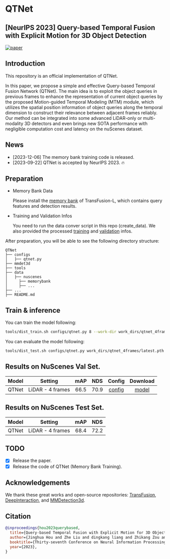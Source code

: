 # QTNet
## [NeurIPS 2023] **Q**uery-based **T**emporal Fusion with Explicit Motion for 3D Object Detection
[![paper](https://img.shields.io/badge/OpenReview-Paper-<COLOR>.svg)](https://openreview.net/pdf?id=gySmwdmVDF)

## Introduction
This repository is an official implementation of QTNet.

In this paper, we propose a simple and effective Query-based Temporal Fusion Network (QTNet). The main idea is to exploit the object queries in previous frames to enhance the representation of current object queries by the proposed Motion-guided Temporal Modeling (MTM) module, which utilizes the spatial position information of object queries along the temporal dimension to construct their relevance between adjacent frames reliably. Our method can be integrated into some advanced LiDAR-only or multi-modality 3D detectors and even brings new SOTA performance with negligible computation cost and latency on the nuScenes dataset.

## News
- [2023-12-06] The memory bank training code is released.
- [2023-09-22] QTNet is accepted by NeurIPS 2023. :fire:

## Preparation
* Memory Bank Data

  Please install the [memory bank](https://drive.google.com/file/d/1bzZzu_PHtFt19HKyWWvHdTSzCGMpSMFD/view?usp=sharing) of TransFusion-L, which contains query features and detection results.

* Training and Validation Infos

  You need to run the data conver script in this repo (create_data). We also provided the processed [training](https://drive.google.com/file/d/1CxQMho0qa1UuRIsBlPnqJrRG-671K-tc/view?usp=sharing) and [validation](https://drive.google.com/file/d/1nZPn6SIIAAWrC_h-o-hReDSnuR5_LCU1/view?usp=sharing) infos.

After preparation, you will be able to see the following directory structure:

  ```
  QTNet
  ├── configs
  │   ├── qtnet.py
  ├── mmdet3d
  ├── tools
  ├── data
  │   ├── nuscenes
  │     ├── memorybank
  │     ├── ...
  ├── ...
  ├── README.md
  ```

## Train & inference
You can train the model following:
```bash
tools/dist_train.sh configs/qtnet.py 8 --work-dir work_dirs/qtnet_4frames/
```
You can evaluate the model following:
```bash
tools/dist_test.sh configs/qtnet.py work_dirs/qtnet_4frames/latest.pth 8 --eval mAP
```

## Results on NuScenes Val Set.
| Model |     Setting      | mAP  | NDS  |           Config           | Download  |
|:-----:|:----------------:|:----:|:----:|:--------------------------:|:---------:|
| QTNet | LiDAR - 4 frames | 66.5 | 70.9 | [config](configs/qtnet.py) | [model](https://drive.google.com/file/d/1zHZ4dI-EMnxLF_ZuOPdKVauoLBPF6_an/view?usp=sharing) |

## Results on NuScenes Test Set.
| Model |     Setting      | mAP  | NDS  |
|:-----:|:----------------:|:----:|:----:|
| QTNet | LiDAR - 4 frames | 68.4 | 72.2 |

## TODO
- [x] Release the paper.
- [x] Release the code of QTNet (Memory Bank Training).

## Acknowledgements

We thank these great works and open-source repositories:
[TransFusion](https://github.com/XuyangBai/TransFusion), [DeepInteraction](https://github.com/fudan-zvg/DeepInteraction), and [MMDetection3d](https://github.com/open-mmlab/mmdetection3d).


## Citation
```bibtex
@inproceedings{hou2023querybased,
  title={Query-based Temporal Fusion with Explicit Motion for 3D Object Detection},
  author={Jinghua Hou and Zhe Liu and dingkang liang and Zhikang Zou and Xiaoqing Ye and Xiang Bai},
  booktitle={Thirty-seventh Conference on Neural Information Processing Systems},
  year={2023},
}
```
